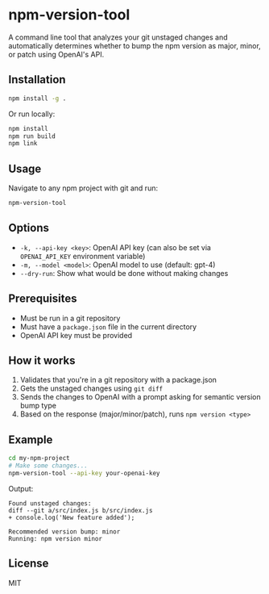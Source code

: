 # npm-version-tool

A command line tool that analyzes your git unstaged changes and automatically determines whether to bump the npm version as major, minor, or patch using OpenAI's API.

## Installation

```bash
npm install -g .
```

Or run locally:

```bash
npm install
npm run build
npm link
```

## Usage

Navigate to any npm project with git and run:

```bash
npm-version-tool
```

## Options

- `-k, --api-key <key>`: OpenAI API key (can also be set via `OPENAI_API_KEY` environment variable)
- `-m, --model <model>`: OpenAI model to use (default: gpt-4)
- `--dry-run`: Show what would be done without making changes

## Prerequisites

- Must be run in a git repository
- Must have a `package.json` file in the current directory
- OpenAI API key must be provided

## How it works

1. Validates that you're in a git repository with a package.json
2. Gets the unstaged changes using `git diff`
3. Sends the changes to OpenAI with a prompt asking for semantic version bump type
4. Based on the response (major/minor/patch), runs `npm version <type>`

## Example

```bash
cd my-npm-project
# Make some changes...
npm-version-tool --api-key your-openai-key
```

Output:
```
Found unstaged changes:
diff --git a/src/index.js b/src/index.js
+ console.log('New feature added');

Recommended version bump: minor
Running: npm version minor
```

## License

MIT
